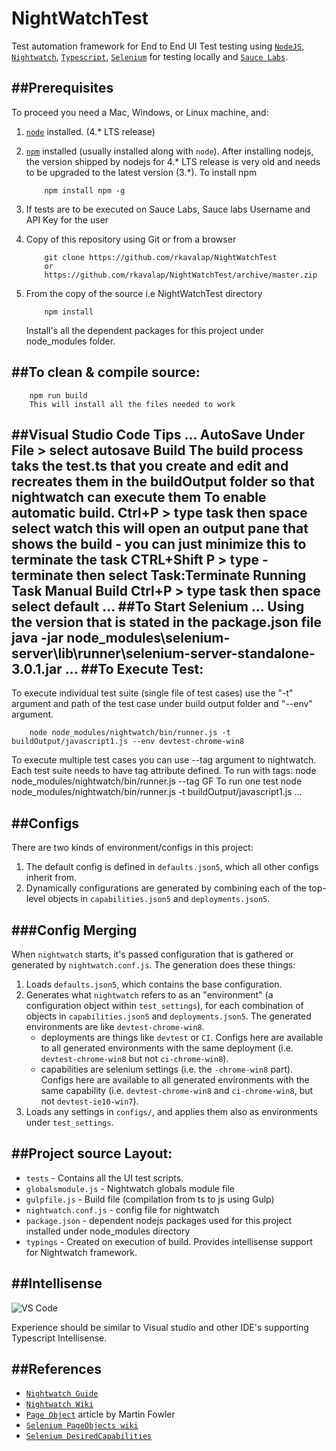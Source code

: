 # NightWatchTest

Test automation framework for End to End UI Test testing using [`NodeJS`](https://nodejs.org/), [`Nightwatch`](http://nightwatchjs.org/), [`Typescript`](http://www.typescriptlang.org/),
[`Selenium`](http://www.seleniumhq.org/) for testing  locally and  [`Sauce Labs`](https://saucelabs.com/).

##Prerequisites
---------------

To proceed you need a Mac, Windows, or Linux machine, and:

1. [`node`](https://nodejs.org/) installed. (4.* LTS release)
2. [`npm`](https://www.npmjs.com/) installed (usually installed along with `node`). After installing nodejs, 
    the version shipped by nodejs for 4.* LTS release is very old and needs to be upgraded to the latest version (3.*).
    To install npm 
    ```
        npm install npm -g
    ```
3. If tests are to be executed on Sauce Labs, Sauce labs Username and API Key for the user

4. Copy of this repository using Git or from a browser
    ```
        git clone https://github.com/rkavalap/NightWatchTest 
        or 
        https://github.com/rkavalap/NightWatchTest/archive/master.zip
    ```
5. From the copy of the source i.e NightWatchTest directory
    ```
        npm install
    ```
    Install's all the dependent packages for this project under node_modules folder.    

##To clean & compile source:
----------------------------

```
    npm run build
    This will install all the files needed to work
```
##Visual Studio Code Tips
...
AutoSave
    Under File > select autosave
Build
    The build process taks the test.ts that you create and edit 
    and recreates them in the buildOutput folder so that nightwatch can execute them
To enable automatic build.
    Ctrl+P  >  type task then space select watch
    this will open an output pane that shows the build - you can just minimize this
    to terminate the task
    CTRL+Shift P > type - terminate then select Task:Terminate Running Task
Manual Build
     Ctrl+P  >  type task then space select default
...
##To Start Selenium
...
    Using the version that is stated in the package.json file
    java -jar node_modules\selenium-server\lib\runner\selenium-server-standalone-3.0.1.jar
...
##To Execute Test:
------------------

To execute individual test suite (single file of test cases) use the "-t" argument and path of the test case under build output folder and "--env" argument.

```
    node node_modules/nightwatch/bin/runner.js -t buildOutput/javascript1.js --env devtest-chrome-win8
```
To execute multiple test cases you can use --tag argument to nightwatch. Each test suite needs to have tag attribute defined.
    To run with tags:  node node_modules/nightwatch/bin/runner.js --tag GF
    To run one test node node_modules/nightwatch/bin/runner.js -t buildOutput/javascript1.js
...

##Configs
---------

There are two kinds of environment/configs in this project:

1. The default config is defined in `defaults.json5`, which all other configs inherit from.
2. Dynamically configurations are generated by combining each of the top-level objects in `capabilities.json5` and `deployments.json5`.

###Config Merging
----------------

When `nightwatch` starts, it's passed configuration that is gathered or generated by `nightwatch.conf.js`. The generation does these things:

1. Loads `defaults.json5`, which contains the base configuration.
2. Generates what `nightwatch` refers to as an "environment" (a configuration object within `test_settings`), for each combination of objects in `capabilities.json5` and `deployments.json5`. The generated environments are like `devtest-chrome-win8`.
    - deployments are things like `devtest` or `CI`. Configs here are available to all generated environments with the same deployment (i.e. `devtest-chrome-win8` but not `ci-chrome-win8`).
    - capabilities are selenium settings (i.e. the `-chrome-win8` part). Configs here are available to all generated environments with the same capability (i.e. `devtest-chrome-win8` and `ci-chrome-win8`, but not `devtest-ie10-win7`).
3. Loads any settings in `configs/`, and applies them also as environments under `test_settings`.


##Project source Layout:
------------------------

* `tests`   - Contains all the UI test scripts.
* `globalsmodule.js` - Nightwatch globals module file
* `gulpfile.js` - Build file (compilation from ts to js using Gulp)
* `nightwatch.conf.js` - config file for nightwatch
* `package.json` - dependent nodejs packages used for this project installed under node_modules directory
* `typings` - Created on execution of build. Provides intellisense support for Nightwatch framework.

##Intellisense 
------------------------

![VS Code](https://cloud.githubusercontent.com/assets/80310/17427868/e05a09fe-5a98-11e6-8c77-882095244bf5.png)

Experience should be similar to Visual studio and other IDE's supporting Typescript Intellisense.

##References
------------

* [`Nightwatch Guide`](http://nightwatchjs.org/guide)
* [`Nightwatch Wiki`](https://github.com/beatfactor/nightwatch/wiki)
* [`Page Object`](http://martinfowler.com/bliki/PageObject.html) article by Martin Fowler
* [`Selenium PageObjects wiki`](https://code.google.com/p/selenium/wiki/PageObjects)
* [`Selenium DesiredCapabilities`](https://code.google.com/p/selenium/wiki/DesiredCapabilities)


